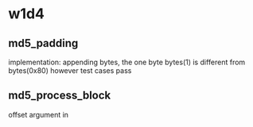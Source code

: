 # w1d4 
## md5_padding 
implementation: appending bytes, the one byte bytes(1) is different from bytes(0x80) however test cases pass

## md5_process_block
offset argument in 
